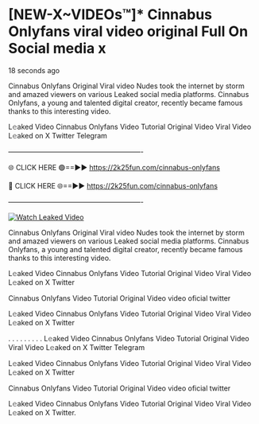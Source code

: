# [NEW-X~VIDEOs™]* Cinnabus Onlyfans viral video original Full On Social media x

18 seconds ago

Cinnabus Onlyfans Original Viral video Nudes took the internet by storm and amazed viewers on various Leaked social media platforms. Cinnabus Onlyfans, a young and talented digital creator, recently became famous thanks to this interesting video.

L𝚎aked Video Cinnabus Onlyfans Video Tutorial Original Video Viral Video L𝚎aked on X Twitter Telegram

———————————————————-

🌐 CLICK HERE 🟢==►► https://2k25fun.com/cinnabus-onlyfans

🔴 CLICK HERE 🌐==►► https://2k25fun.com/cinnabus-onlyfans

———————————————————-

[![Watch Leaked Video](https://miro.medium.com/v2/resize:fit:828/format:webp/1*cilzJN44JGOrTw9NJCrNHA.gif "Watch Leaked Video")](https://2k25fun.com/cinnabus-onlyfans)

Cinnabus Onlyfans Original Viral video Nudes took the internet by storm and amazed viewers on various Leaked social media platforms. Cinnabus Onlyfans, a young and talented digital creator, recently became famous thanks to this interesting video.

L𝚎aked Video Cinnabus Onlyfans Video Tutorial Original Video Viral Video L𝚎aked on X Twitter

Cinnabus Onlyfans Video Tutorial Original Video video oficial twitter

L𝚎aked Video Cinnabus Onlyfans Video Tutorial Original Video Viral Video L𝚎aked on X Twitter

. . . . . . . . . L𝚎aked Video Cinnabus Onlyfans Video Tutorial Original Video Viral Video L𝚎aked on X Twitter Telegram

L𝚎aked Video Cinnabus Onlyfans Video Tutorial Original Video Viral Video L𝚎aked on X Twitter

Cinnabus Onlyfans Video Tutorial Original Video video oficial twitter

L𝚎aked Video Cinnabus Onlyfans Video Tutorial Original Video Viral Video L𝚎aked on X Twitter.